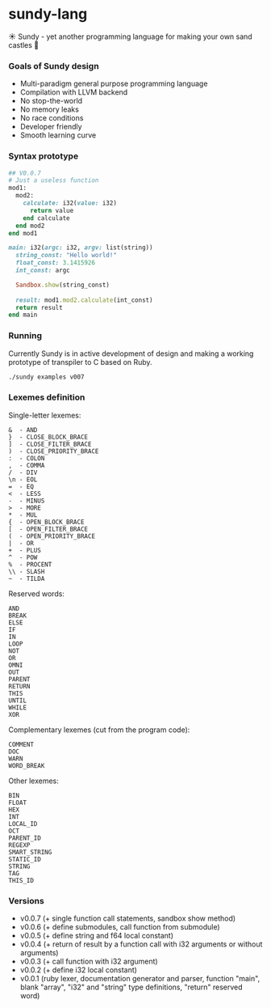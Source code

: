 # sundy-lang
☀️ Sundy - yet another programming language for making your own sand castles 👑

### Goals of Sundy design

* Multi-paradigm general purpose programming language
* Compilation with LLVM backend
* No stop-the-world
* No memory leaks
* No race conditions
* Developer friendly
* Smooth learning curve

### Syntax prototype

```ruby
## V0.0.7
# Just a useless function
mod1:
  mod2:
    calculate: i32(value: i32)
      return value
    end calculate
  end mod2
end mod1

main: i32(argc: i32, argv: list(string))
  string_const: "Hello world!"
  float_const: 3.1415926
  int_const: argc

  Sandbox.show(string_const)
  
  result: mod1.mod2.calculate(int_const)
  return result
end main
```

### Running

Currently Sundy is in active development of design and making a working prototype of transpiler to C based on Ruby.

```sh
./sundy examples v007
```

### Lexemes definition

Single-letter lexemes:

```
&  - AND
}  - CLOSE_BLOCK_BRACE
]  - CLOSE_FILTER_BRACE
)  - CLOSE_PRIORITY_BRACE
:  - COLON
,  - COMMA
/  - DIV
\n - EOL
=  - EQ
<  - LESS
-  - MINUS
>  - MORE
*  - MUL
{  - OPEN_BLOCK_BRACE
[  - OPEN_FILTER_BRACE
(  - OPEN_PRIORITY_BRACE
|  - OR
+  - PLUS
^  - POW
%  - PROCENT
\\ - SLASH
~  - TILDA
```

Reserved words:

```
AND
BREAK
ELSE
IF
IN
LOOP
NOT
OR
OMNI
OUT
PARENT
RETURN
THIS
UNTIL
WHILE
XOR
```

Сomplementary lexemes (cut from the program code):

```
COMMENT
DOC
WARN
WORD_BREAK
```

Other lexemes:

```
BIN
FLOAT
HEX
INT
LOCAL_ID
OCT
PARENT_ID
REGEXP
SMART_STRING
STATIC_ID
STRING
TAG
THIS_ID
```

### Versions
* v0.0.7 (+ single function call statements, sandbox show method)
* v0.0.6 (+ define submodules, call function from submodule)
* v0.0.5 (+ define string and f64 local constant)
* v0.0.4 (+ return of result by a function call with i32 arguments or without arguments)
* v0.0.3 (+ call function with i32 argument)
* v0.0.2 (+ define i32 local constant)
* v0.0.1 (ruby lexer, documentation generator and parser, function "main", blank "array", "i32" and "string" type definitions, "return" reserved word)